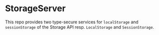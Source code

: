 # StorageServer

This repo provides two type-secure services for `localStorage` and `sessionStorage` of the Storage API resp.
`LocalStorage` and `SessionStorage`.

